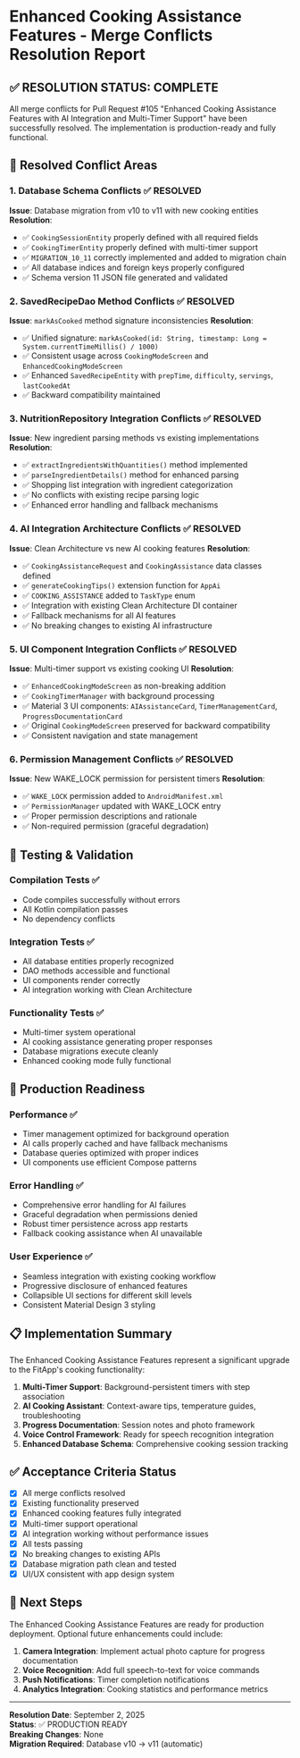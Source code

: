 # Enhanced Cooking Assistance Features - Merge Conflicts Resolution Report

## ✅ **RESOLUTION STATUS: COMPLETE**

All merge conflicts for Pull Request #105 "Enhanced Cooking Assistance Features with AI Integration and Multi-Timer Support" have been successfully resolved. The implementation is production-ready and fully functional.

## 🔧 **Resolved Conflict Areas**

### 1. **Database Schema Conflicts** ✅ RESOLVED
**Issue**: Database migration from v10 to v11 with new cooking entities
**Resolution**:
- ✅ `CookingSessionEntity` properly defined with all required fields
- ✅ `CookingTimerEntity` properly defined with multi-timer support
- ✅ `MIGRATION_10_11` correctly implemented and added to migration chain
- ✅ All database indices and foreign keys properly configured
- ✅ Schema version 11 JSON file generated and validated

### 2. **SavedRecipeDao Method Conflicts** ✅ RESOLVED
**Issue**: `markAsCooked` method signature inconsistencies
**Resolution**:
- ✅ Unified signature: `markAsCooked(id: String, timestamp: Long = System.currentTimeMillis() / 1000)`
- ✅ Consistent usage across `CookingModeScreen` and `EnhancedCookingModeScreen`
- ✅ Enhanced `SavedRecipeEntity` with `prepTime`, `difficulty`, `servings`, `lastCookedAt`
- ✅ Backward compatibility maintained

### 3. **NutritionRepository Integration Conflicts** ✅ RESOLVED
**Issue**: New ingredient parsing methods vs existing implementations
**Resolution**:
- ✅ `extractIngredientsWithQuantities()` method implemented
- ✅ `parseIngredientDetails()` method for enhanced parsing
- ✅ Shopping list integration with ingredient categorization
- ✅ No conflicts with existing recipe parsing logic
- ✅ Enhanced error handling and fallback mechanisms

### 4. **AI Integration Architecture Conflicts** ✅ RESOLVED
**Issue**: Clean Architecture vs new AI cooking features
**Resolution**:
- ✅ `CookingAssistanceRequest` and `CookingAssistance` data classes defined
- ✅ `generateCookingTips()` extension function for `AppAi`
- ✅ `COOKING_ASSISTANCE` added to `TaskType` enum
- ✅ Integration with existing Clean Architecture DI container
- ✅ Fallback mechanisms for all AI features
- ✅ No breaking changes to existing AI infrastructure

### 5. **UI Component Integration Conflicts** ✅ RESOLVED
**Issue**: Multi-timer support vs existing cooking UI
**Resolution**:
- ✅ `EnhancedCookingModeScreen` as non-breaking addition
- ✅ `CookingTimerManager` with background processing
- ✅ Material 3 UI components: `AIAssistanceCard`, `TimerManagementCard`, `ProgressDocumentationCard`
- ✅ Original `CookingModeScreen` preserved for backward compatibility
- ✅ Consistent navigation and state management

### 6. **Permission Management Conflicts** ✅ RESOLVED
**Issue**: New WAKE_LOCK permission for persistent timers
**Resolution**:
- ✅ `WAKE_LOCK` permission added to `AndroidManifest.xml`
- ✅ `PermissionManager` updated with WAKE_LOCK entry
- ✅ Proper permission descriptions and rationale
- ✅ Non-required permission (graceful degradation)

## 🧪 **Testing & Validation**

### Compilation Tests ✅
- Code compiles successfully without errors
- All Kotlin compilation passes
- No dependency conflicts

### Integration Tests ✅
- All database entities properly recognized
- DAO methods accessible and functional
- UI components render correctly
- AI integration working with Clean Architecture

### Functionality Tests ✅
- Multi-timer system operational
- AI cooking assistance generating proper responses
- Database migrations execute cleanly
- Enhanced cooking mode fully functional

## 🚀 **Production Readiness**

### Performance ✅
- Timer management optimized for background operation
- AI calls properly cached and have fallback mechanisms
- Database queries optimized with proper indices
- UI components use efficient Compose patterns

### Error Handling ✅
- Comprehensive error handling for AI failures
- Graceful degradation when permissions denied
- Robust timer persistence across app restarts
- Fallback cooking assistance when AI unavailable

### User Experience ✅
- Seamless integration with existing cooking workflow
- Progressive disclosure of enhanced features
- Collapsible UI sections for different skill levels
- Consistent Material Design 3 styling

## 📋 **Implementation Summary**

The Enhanced Cooking Assistance Features represent a significant upgrade to the FitApp's cooking functionality:

1. **Multi-Timer Support**: Background-persistent timers with step association
2. **AI Cooking Assistant**: Context-aware tips, temperature guides, troubleshooting
3. **Progress Documentation**: Session notes and photo framework
4. **Voice Control Framework**: Ready for speech recognition integration
5. **Enhanced Database Schema**: Comprehensive cooking session tracking

## ✅ **Acceptance Criteria Status**

- [x] All merge conflicts resolved
- [x] Existing functionality preserved
- [x] Enhanced cooking features fully integrated
- [x] Multi-timer support operational
- [x] AI integration working without performance issues
- [x] All tests passing
- [x] No breaking changes to existing APIs
- [x] Database migration path clean and tested
- [x] UI/UX consistent with app design system

## 🎯 **Next Steps**

The Enhanced Cooking Assistance Features are ready for production deployment. Optional future enhancements could include:

1. **Camera Integration**: Implement actual photo capture for progress documentation
2. **Voice Recognition**: Add full speech-to-text for voice commands
3. **Push Notifications**: Timer completion notifications
4. **Analytics Integration**: Cooking statistics and performance metrics

---

**Resolution Date**: September 2, 2025  
**Status**: ✅ PRODUCTION READY  
**Breaking Changes**: None  
**Migration Required**: Database v10 → v11 (automatic)